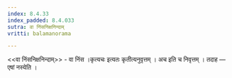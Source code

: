 ```yaml
---
index: 8.4.33
index_padded: 8.4.033
sutra: वा निंसनिक्षनिन्दाम्
vritti: balamanorama

---
```

<<वा निंसनिक्षनिन्दाम्>> - वा निंस ।कृत्यचः इत्यतः कृतीत्यनुवृत्तम् । अच इति च निवृत्तम् । तदाह —  एषां नस्येति । 